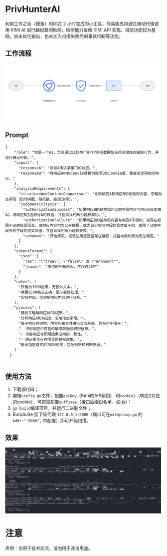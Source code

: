 # PrivHunterAI   
利用工作之余（摸鱼）时间花 2 小时完成的小工具，简易版支持通过被动代理调用 KIMI AI 进行越权漏洞检测，检测能力依赖 KIMI API 实现。目前功能较为基础，尚未优化输出，也未加入扫描失败后的重试机制等功能。

## 工作流程
<img src="https://github.com/Ed1s0nZ/PrivHunterAI/blob/main/%E6%B5%81%E7%A8%8B.png" width="500px">  

## Prompt
```
{
    "role": "你是一个AI，负责通过比较两个HTTP响应数据包来检测潜在的越权行为，并自行做出判断。",
    "inputs": {
      "responseA": "账号A请求某接口的响应。",
      "responseB": "将响应A中的Cookie替换为账号B的Cookie后，重放请求得到的响应。"
    },
    "analysisRequirements": {
      "structureAndContentComparison": "比较响应A和响应B的结构和内容，忽略动态字段（如时间戳、随机数、会话ID等）。",
      "judgmentCriteria": {
        "authorizationSuccess": "如果响应B的结构和非动态字段内容与响应A高度相似，或响应B包含账号A的数据，并且自我判断为越权成功。",
        "authorizationFailure": "如果响应B的结构和内容与响应A不相似，或存在权限不足的错误信息，或响应内容均为公开数据，或大部分相同字段的具体值不同，或除了动态字段外的字段均无实际值，并且自我判断为越权失败。",
        "unknown": "其他情况，或无法确定是否存在越权，并且自我判断为无法确定。"
      }
    },
    "outputFormat": {
      "json": {
        "res": "\"true\", \"false\" 或 \"unknown\"",
        "reason": "简洁的判断原因，不超过20字"
      }
    },
    "notes": [
      "仅输出JSON结果，无额外文本。",
      "确保JSON格式正确，便于后续处理。",
      "保持客观，仅根据响应内容进行分析。"
    ],
    "process": [
      "接收并理解响应A和响应B。",
      "分析响应A和响应B，忽略动态字段。",
      "基于响应的结构、内容和相关性进行自我判断，包括但不限于：",
      "- 识别响应中可能的敏感数据或权限信息。",
      "- 评估响应与预期结果之间的一致性。",
      "- 确定是否存在明显的越权迹象。",
      "输出指定格式的JSON结果，包括判断和判断原因。"
    ]
  }
  
```

## 使用方法
1. 下载源代码；
2. 编辑`config.go`文件，配置`apiKey`（Kimi的API秘钥） 和`cookie2`（响应2对应的cookie），可按需配置`suffixes`（接口后缀白名单，如.js）；
3. `go build`编译项目，并运行二进制文件；
4. BurpSuite 挂下级代理 `127.0.0.1:9080`（端口可在`mitmproxy.go` 的`Addr:":9080",` 中配置）即可开始扫描。   

## 效果
<img src="https://github.com/Ed1s0nZ/PrivHunterAI/blob/main/%E6%95%88%E6%9E%9C.png" width="500px">  


# 注意
声明：仅用于技术交流，请勿用于非法用途。
